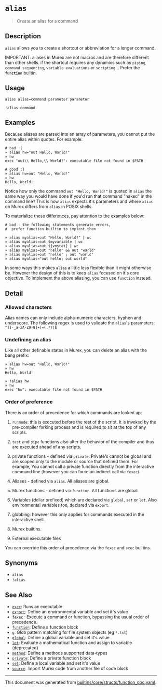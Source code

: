 # `alias`

> Create an alias for a command

## Description

`alias` allows you to create a shortcut or abbreviation for a longer command.

IMPORTANT: aliases in Murex are not macros and are therefore different than
 other shells. if the shortcut requires any dynamics such as `piping`,
 `command sequencing`, `variable evaluations` or `scripting`...
 Prefer the **`function`** builtin.

## Usage

```
alias alias=command parameter parameter

!alias command
```

## Examples

Because aliases are parsed into an array of parameters, you cannot put the
entire alias within quotes. For example:

```
# bad :(
» alias hw="out Hello, World!"
» hw
exec "out\\ Hello,\\ World!": executable file not found in $PATH

# good :)
» alias hw=out "Hello, World!"
» hw
Hello, World!
```

Notice how only the command `out "Hello, World!"` is quoted in `alias` the
same way you would have done if you'd run that command "naked" in the command
line? This is how `alias` expects it's parameters and where `alias` on Murex
differs from `alias` in POSIX shells.

To materialize those differences, pay attention to the examples below:

```
# bad : the following statements generate errors,
#  prefer function builtin to implent them

» alias myalias=out "Hello, World!" | wc
» alias myalias=out $myvariable | wc
» alias myalias=out ${vmstat} | wc
» alias myalias=out "hello" && out "world"
» alias myalias=out "hello" ; out "world"
» alias myalias="out hello; out world"
```

In some ways this makes `alias` a little less flexible than it might
otherwise be. However the design of this is to keep `alias` focused on it's
core objective. To implement the above aliasing, you can use `function`
instead.

## Detail

### Allowed characters

Alias names can only include alpha-numeric characters, hyphen and underscore.
The following regex is used to validate the `alias`'s parameters:
`^([-_a-zA-Z0-9]+)=(.*?)$`

### Undefining an alias

Like all other definable states in Murex, you can delete an alias with the
bang prefix:

```
» alias hw=out "Hello, World!"
» hw
Hello, World!

» !alias hw
» hw
exec "hw": executable file not found in $PATH
```

### Order of preference

There is an order of precedence for which commands are looked up:

1. `runmode`: this is executed before the rest of the script. It is invoked by
   the pre-compiler forking process and is required to sit at the top of any
   scripts.

1. `test` and `pipe` functions also alter the behavior of the compiler and thus
   are executed ahead of any scripts.

4. private functions - defined via `private`. Private's cannot be global and
   are scoped only to the module or source that defined them. For example, You
   cannot call a private function directly from the interactive command line
   (however you can force an indirect call via `fexec`).

2. Aliases - defined via `alias`. All aliases are global.

3. Murex functions - defined via `function`. All functions are global.

5. Variables (dollar prefixed) which are declared via `global`, `set` or `let`.
   Also environmental variables too, declared via `export`.

6. globbing: however this only applies for commands executed in the interactive
   shell.

7. Murex builtins.

8. External executable files

You can override this order of precedence via the `fexec` and `exec` builtins.

## Synonyms

* `alias`
* `!alias`


## See Also

* [`exec`](../commands/exec.md):
  Runs an executable
* [`export`](../commands/export.md):
  Define an environmental variable and set it's value
* [`fexec` ](../commands/fexec.md):
  Execute a command or function, bypassing the usual order of precedence.
* [`function`](../commands/function.md):
  Define a function block
* [`g`](../commands/g.md):
  Glob pattern matching for file system objects (eg `*.txt`)
* [`global`](../commands/global.md):
  Define a global variable and set it's value
* [`let`](../commands/let.md):
  Evaluate a mathematical function and assign to variable (deprecated)
* [`method`](../commands/method.md):
  Define a methods supported data-types
* [`private`](../commands/private.md):
  Define a private function block
* [`set`](../commands/set.md):
  Define a local variable and set it's value
* [`source`](../commands/source.md):
  Import Murex code from another file of code block

<hr/>

This document was generated from [builtins/core/structs/function_doc.yaml](https://github.com/lmorg/murex/blob/master/builtins/core/structs/function_doc.yaml).